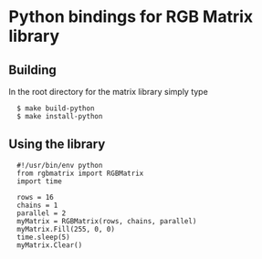 Python bindings for RGB Matrix library
======================================

Building
--------

In the root directory for the matrix library simply type

      $ make build-python
      $ make install-python

Using the library
-----------------

      #!/usr/bin/env python
      from rgbmatrix import RGBMatrix
      import time

      rows = 16
      chains = 1
      parallel = 2
      myMatrix = RGBMatrix(rows, chains, parallel)
      myMatrix.Fill(255, 0, 0)
      time.sleep(5)
      myMatrix.Clear()
